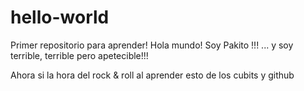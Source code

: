 # hello-world
Primer repositorio para aprender!
Hola mundo! Soy Pakito !!! ... y soy terrible, terrible pero apetecible!!!

Ahora si la hora del rock & roll al aprender esto de los cubits y github

